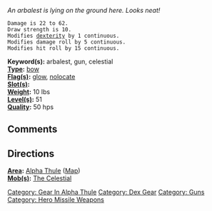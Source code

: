 *An arbalest is lying on the ground here. Looks neat!*

`Damage is 22 to 62.`  
`Draw strength is 10.`  
`Modifies `[`dexterity`](Dexterity "wikilink")` by 1 continuous.`  
`Modifies damage roll by 5 continuous.`  
`Modifies hit roll by 15 continuous.`

**Keyword(s):** arbalest, gun, celestial  
**[Type](:Category:_Object_Types "wikilink"):**
[bow](:Category:_Bows "wikilink")  
**[Flag(s)](:Category:_Object_Flags "wikilink"):**
[glow](Glow_Flag "wikilink"), [nolocate](Nolocate_Flag "wikilink")  
**[Slot(s)](Object_Slots "wikilink"):** <wielded>  
**[Weight](Object_Weight "wikilink"):** 10 lbs  
**[Level(s)](Object_Level "wikilink"):** 51  
**[Quality](Object_Quality "wikilink"):** 50 hps  

## Comments

## Directions

**[Area](:Category:_Areas "wikilink"):** [Alpha
Thule](:Category:_Alpha_Thule "wikilink")
([Map](Alpha_Thule_Map "wikilink"))  
**[Mob(s)](:Category:_Mobs "wikilink"):** [The
Celestial](The_Celestial "wikilink")  

[Category: Gear In Alpha
Thule](Category:_Gear_In_Alpha_Thule "wikilink") [Category: Dex
Gear](Category:_Dex_Gear "wikilink") [Category:
Guns](Category:_Guns "wikilink") [Category: Hero Missile
Weapons](Category:_Hero_Missile_Weapons "wikilink")
